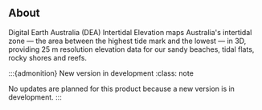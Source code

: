 ## About

Digital Earth Australia (DEA) Intertidal Elevation maps Australia's intertidal zone — the area between the highest tide mark and the lowest — in 3D, providing 25 m resolution elevation data for our sandy beaches, tidal flats, rocky shores and reefs.

:::{admonition} New version in development
:class: note

No updates are planned for this product because a new version is in development.
:::
